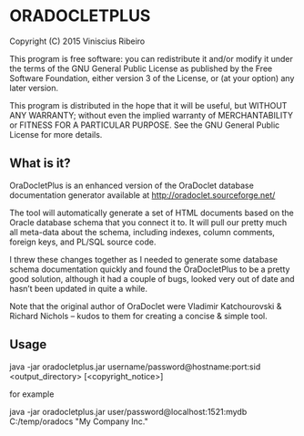 ORADOCLETPLUS
=============
Copyright (C) 2015  Viniscius Ribeiro

This program is free software: you can redistribute it and/or modify
it under the terms of the GNU General Public License as published by
the Free Software Foundation, either version 3 of the License, or
(at your option) any later version.

This program is distributed in the hope that it will be useful,
but WITHOUT ANY WARRANTY; without even the implied warranty of
MERCHANTABILITY or FITNESS FOR A PARTICULAR PURPOSE.  See the
GNU General Public License for more details.

What is it?
-----------

OraDocletPlus is an enhanced version of the OraDoclet database documentation generator available at http://oradoclet.sourceforge.net/

The tool will automatically generate a set of HTML documents based on the Oracle database schema that you connect it to. It will pull our pretty much all meta-data about the schema, including indexes, column comments, foreign keys, and PL/SQL source code.

I threw these changes together as I needed to generate some database schema documentation quickly and found the OraDocletPlus to be a pretty good solution, although it had a couple of bugs, looked very out of date and hasn’t been updated in quite a while.

Note that the original author of OraDoclet were Vladimir Katchourovski & Richard Nichols – kudos to them for creating a concise & simple tool.

Usage
-----

java -jar oradocletplus.jar username/password@hostname:port:sid &lt;output_directory> [&lt;copyright_notice>]

for example

java -jar oradocletplus.jar user/password@localhost:1521:mydb C:/temp/oradocs "My Company Inc."

